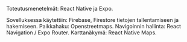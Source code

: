 Toteutusmenetelmät: React Native ja Expo.

Sovelluksessa käytettiin:
Firebase, Firestore tietojen tallentamiseen ja hakemiseen.
Paikkahaku: Openstreetmaps.
Navigoinnin hallinta: React Navigation / Expo Router.
Karttanäkymä: React Native Maps.
